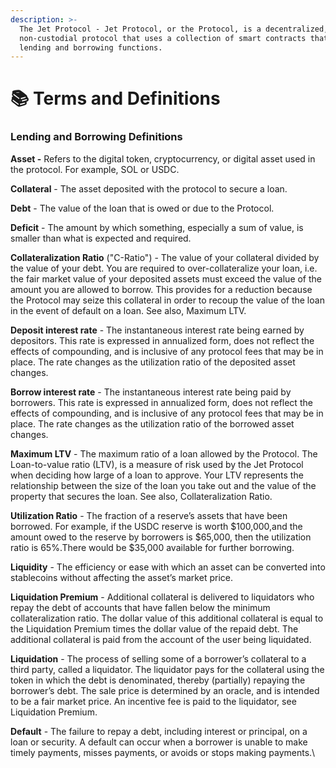 ```yaml
---
description: >-
  The Jet Protocol - Jet Protocol, or the Protocol, is a decentralized,
  non-custodial protocol that uses a collection of smart contracts that provides
  lending and borrowing functions.
---
```


# 📚 Terms and Definitions

### Lending and Borrowing Definitions

**Asset -** Refers to the digital token, cryptocurrency, or digital asset used in the protocol. For example, SOL or USDC.

**Collateral** - The asset deposited with the protocol to secure a loan.

**Debt** - The value of the loan that is owed or due to the Protocol.

**Deficit** - The amount by which something, especially a sum of value, is smaller than what is expected and required.

**Collateralization Ratio** ("C-Ratio") - The value of your collateral divided by the value of your debt. You are required to over-collateralize your loan, i.e. the fair market value of your deposited assets must exceed the value of the amount you are allowed to borrow. This provides for a reduction because the Protocol may seize this collateral in order to recoup the value of the loan in the event of default on a loan. See also, Maximum LTV.

**Deposit interest rate** - The instantaneous interest rate being earned by depositors. This rate is expressed in annualized form, does not reflect the effects of compounding, and is inclusive of any protocol fees that may be in place. The rate changes as the utilization ratio of the deposited asset changes.

**Borrow interest rate** - The instantaneous interest rate being paid by borrowers. This rate is expressed in annualized form, does not reflect the effects of compounding, and is inclusive of any protocol fees that may be in place. The rate changes as the utilization ratio of the borrowed asset changes.

**Maximum LTV** - The maximum ratio of a loan allowed by the Protocol. The Loan-to-value ratio (LTV), is a measure of risk used by the Jet Protocol when deciding how large of a loan to approve. Your LTV represents the relationship between the size of the loan you take out and the value of the property that secures the loan. See also, Collateralization Ratio.

**Utilization Ratio** - The fraction of a reserve’s assets that have been borrowed. For example, if the USDC reserve is worth $100,000,and the amount owed to the reserve by borrowers is $65,000, then the utilization ratio is 65%.There would be $35,000 available for further borrowing.

**Liquidity** - The efficiency or ease with which an asset can be converted into stablecoins without affecting the asset’s market price.

**Liquidation Premium** - Additional collateral is delivered to liquidators who repay the debt of accounts that have fallen below the minimum collateralization ratio. The dollar value of this additional collateral is equal to the Liquidation Premium times the dollar value of the repaid debt. The additional collateral is paid from the account of the user being liquidated.

**Liquidation** - The process of selling some of a borrower’s collateral to a third party, called a liquidator. The liquidator pays for the collateral using the token in which the debt is denominated, thereby (partially) repaying the borrower’s debt. The sale price is determined by an oracle, and is intended to be a fair market price. An incentive fee is paid to the liquidator, see Liquidation Premium.

**Default** -  The failure to repay a debt, including interest or principal, on a loan or security. A default can occur when a borrower is unable to make timely payments, misses payments, or avoids or stops making payments.\
